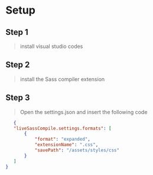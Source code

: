 # Setup

## Step 1
> install visual studio codes

## Step 2
> install the Sass compiler extension 

## Step 3
> Open the settings.json and insert the following code
 ```json 
    {
    "liveSassCompile.settings.formats": [
        {
            "format": "expanded",
            "extensionName": ".css",
            "savePath": "/assets/styles/css"
        }
    ]
}
```